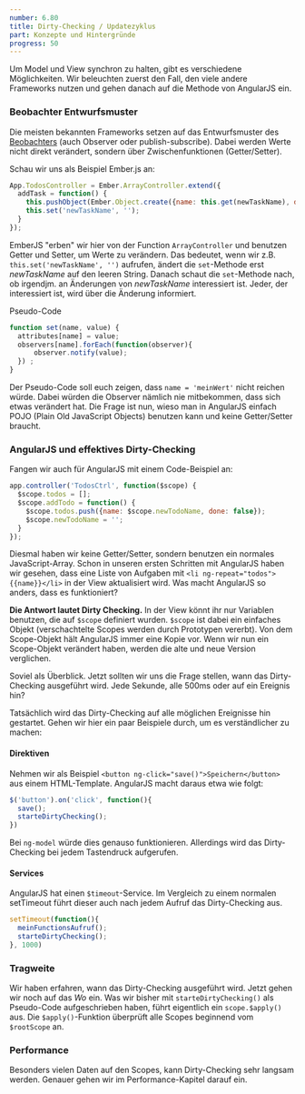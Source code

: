```yaml
---
number: 6.80
title: Dirty-Checking / Updatezyklus
part: Konzepte und Hintergründe
progress: 50
---
```


Um Model und View synchron zu halten, gibt es verschiedene Möglichkeiten. Wir beleuchten zuerst den Fall, den viele andere Frameworks nutzen und gehen danach auf die Methode von AngularJS ein.

### Beobachter Entwurfsmuster

Die meisten bekannten Frameworks setzen auf das Entwurfsmuster des [Beobachters](http://de.wikipedia.org/wiki/Beobachter_(Entwurfsmuster)) (auch Observer oder publish-subscribe). Dabei werden Werte nicht direkt verändert, sondern über Zwischenfunktionen (Getter/Setter).

Schau wir uns als Beispiel Ember.js an:

```javascript
App.TodosController = Ember.ArrayController.extend({
  addTask = function() {
    this.pushObject(Ember.Object.create({name: this.get(newTaskName), done: false}));
    this.set('newTaskName', '');
  }
});
```

EmberJS "erben" wir hier von der Function `ArrayController` und benutzen Getter und Setter, um Werte zu verändern. Das bedeutet, wenn wir z.B. `this.set('newTaskName', '')` aufrufen, ändert die `set`-Methode erst *newTaskName* auf den leeren String. Danach schaut die `set`-Methode nach, ob irgendjm. an Änderungen von *newTaskName*  interessiert ist. Jeder, der interessiert ist, wird über die Änderung informiert.

Pseudo-Code

```javascript
function set(name, value) {
  attributes[name] = value;
  observers[name].forEach(function(observer){
      observer.notify(value);
  }) ;
}
```

Der Pseudo-Code soll euch zeigen, dass `name = 'meinWert'` nicht reichen würde. Dabei würden die Observer nämlich nie mitbekommen, dass sich etwas verändert hat. Die Frage ist nun, wieso man in AngularJS einfach POJO (Plain Old JavaScript Objects) benutzen kann und keine Getter/Setter braucht.

### AngularJS und effektives Dirty-Checking

Fangen wir auch für AngularJS mit einem Code-Beispiel an:

```javascript
app.controller('TodosCtrl', function($scope) {
  $scope.todos = [];
  $scope.addTodo = function() {
    $scope.todos.push({name: $scope.newTodoName, done: false});
    $scope.newTodoName = '';
  }
});
```

Diesmal haben wir keine Getter/Setter, sondern benutzen ein normales JavaScript-Array. Schon in unseren ersten Schritten mit AngularJS haben wir gesehen, dass eine Liste von Aufgaben mit `<li ng-repeat="todos">{{name}}</li>` in der View aktualisiert wird. Was macht AngularJS so anders, dass es funktioniert?

**Die Antwort lautet Dirty Checking.** In der View könnt ihr nur Variablen benutzen, die auf `$scope` definiert wurden. `$scope` ist dabei ein einfaches Objekt (verschachtelte Scopes werden durch Prototypen vererbt). Von dem Scope-Objekt hält AngularJS immer eine Kopie vor. Wenn wir nun ein Scope-Objekt verändert haben, werden die alte und neue Version verglichen.

Soviel als Überblick. Jetzt sollten wir uns die Frage stellen, wann das Dirty-Checking ausgeführt wird. Jede Sekunde, alle 500ms oder auf ein Ereignis hin?

Tatsächlich wird das Dirty-Checking auf alle möglichen Ereignisse hin gestartet. Gehen wir hier ein paar Beispiele durch, um es verständlicher zu machen:

#### Direktiven

Nehmen wir als Beispiel `<button ng-click="save()">Speichern</button>` aus einem HTML-Template. AngularJS macht daraus etwa wie folgt:

```javascript
$('button').on('click', function(){
  save();
  starteDirtyChecking();
})
```

Bei `ng-model` würde dies genauso funktionieren. Allerdings wird das Dirty-Checking bei jedem Tastendruck aufgerufen.

#### Services

AngularJS hat einen `$timeout`-Service. Im Vergleich zu einem normalen setTimeout führt dieser auch nach jedem Aufruf das Dirty-Checking aus.

```javascript
setTimeout(function(){
  meinFunctionsAufruf();
  starteDirtyChecking();
}, 1000)
```

### Tragweite

Wir haben erfahren, wann das Dirty-Checking ausgeführt wird. Jetzt gehen wir noch auf das *Wo* ein. Was wir bisher mit `starteDirtyChecking()` als Pseudo-Code aufgeschrieben haben, führt eigentlich ein `scope.$apply()` aus. Die `$apply()`-Funktion überprüft alle Scopes beginnend vom `$rootScope` an.

### Performance

Besonders vielen Daten auf den Scopes, kann Dirty-Checking sehr langsam werden. Genauer gehen wir im Performance-Kapitel darauf ein.
